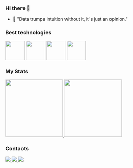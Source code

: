 ### Hi there 👋

- 💬 "Data trumps intuition without it, it's just an opinion."

### Best technologies

<div>
  <img src="https://cdn.jsdelivr.net/gh/devicons/devicon@latest/icons/python/python-original.svg" width="60"/>
  <img src="https://cdn.jsdelivr.net/gh/devicons/devicon@latest/icons/pandas/pandas-original.svg" width="60"/>
  <img src="https://cdn.jsdelivr.net/gh/devicons/devicon@latest/icons/streamlit/streamlit-original.svg" width="60"/>
  <img src="https://cdn.jsdelivr.net/gh/devicons/devicon@latest/icons/plotly/plotly-original.svg" width="60"/>
</div>

### My Stats

<div>
  <a href="https://github.com/falkzera">
    <img height="180em" src="https://github-readme-stats.vercel.app/api/top-langs/?username=Falkzera&layout=compact&langs_count=7&theme=dark"/>
    <img height="180em" src="https://github-readme-stats.vercel.app/api?username=Falkzera&show_icons=true&theme=dark&include_all_commits=true&count_private=true"/>
  </a>
</div>

### Contacts

<div>
  <a href="https://www.instagram.com/falkzera">
    <img src="https://img.shields.io/badge/Instagram-E4405F?style=for-the-badge&logo=instagram&logoColor=white" />
  </a>
  <a href="https://falkzera.streamlit.app/">
    <img src="https://img.shields.io/badge/YouTube-FF0000?style=for-the-badge&logo=youtube&logoColor=white" />
  </a>
  <a href="https://www.linkedin.com/in/falkzera/">
    <img src="https://img.shields.io/badge/LinkedIn-0077B5?style=for-the-badge&logo=linkedin&logoColor=white" />
  </a>
</div>
